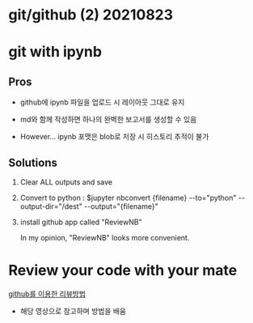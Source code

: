 # git/github (2) 20210823

# git with ipynb

## Pros
- github에 ipynb 파일을 업로드 시 레이아웃 그대로 유지
- md와 함께 작성하면 하나의 완벽한 보고서를 생성할 수 있음

- However...
    ipynb 포맷은 blob로 저장 시 히스토리 추적이 불가

## Solutions
1. Clear ALL outputs and save
2. Convert to python
: $jupyter nbconvert {filename} --to="python" --output-dir="/dest" --output="{filename}"
3. install github app called "ReviewNB"

	In my opinion, "ReviewNB" looks more convenient.

# Review your code with your mate
[github를 이용한 리뷰방법](https://www.youtube.com/watch?v=_dBU7Xe9XHk)
- 해당 영상으로 참고하며 방법을 배움
